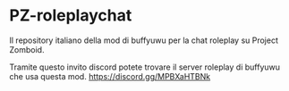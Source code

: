 # PZ-roleplaychat
Il repository italiano della mod di buffyuwu per la chat roleplay su Project Zomboid.

Tramite questo invito discord potete trovare il server roleplay di buffyuwu che usa questa mod. https://discord.gg/MPBXaHTBNk


